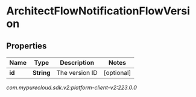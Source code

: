 # ArchitectFlowNotificationFlowVersion


## Properties

| Name | Type | Description | Notes |
| ------------ | ------------- | ------------- | ------------- |
| **id** | **String** | The version ID |  [optional] |




_com.mypurecloud.sdk.v2:platform-client-v2:223.0.0_
